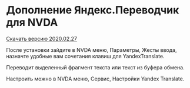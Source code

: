 # Дополнение Яндекс.Переводчик для NVDA

[Скачать версию 2020.02.27](https://github.com/alekssamos/YandexTranslate/releases/download/v2020.02.27/YandexTranslate-2020.02.27.nvda-addon)

После установки зайдите в NVDA меню, Параметры, Жесты ввода, назначте удобные вам сочетания клавиш для YandexTranslate.

Переводит выделенный фрагмент текста или текст из буфера обмена.

Настроить можно в NVDA меню, Сервис, Настройки Yandex Translate.
